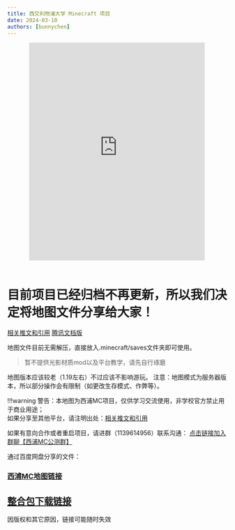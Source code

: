 ```yaml
---
title: 西交利物浦大学 Minecraft 项目
date: 2024-03-10
authors: [bunnychen]
---
```

<div style="width: 100%; display: flex; justify-content: center;">
    <iframe src="https://player.bilibili.com/player.html?isOutside=true&aid=669348082&bvid=BV1va4y177BT&cid=225790985&p=1" 
            style="width: 80%; height: 500px; border: 0;" 
            scrolling="no" 
            frameborder="no" 
            allowfullscreen="true"></iframe>
</div>
<br>
<!-- more -->

# 目前项目已经归档不再更新，所以我们决定将地图文件分享给大家！

[相关推文和引用](https://mp.weixin.qq.com/s/WOwWzwjExdm4m6_y7H6UOw)
[腾讯文档版](https://docs.qq.com/doc/DR2t6aUpWTHVpbXpY)

地图文件目前无需解压，直接放入.minecraft/saves文件夹即可使用。

> 暂不提供光影材质mod以及平台教学，请先自行琢磨

地图版本应该较老（1.19左右）不过应该不影响游玩。
注意：地图模式为服务器版本，所以部分操作会有限制（如更改生存模式、作弊等）。

!!!warning 
    警告：本地图为西浦MC项目，仅供学习交流使用，非学校官方禁止用于商业用途；  
    如果分享至其他平台，请注明出处：[相关推文和引用](https://mp.weixin.qq.com/s/WOwWzwjExdm4m6_y7H6UOw)

如果有意向合作或者重启项目，请进群（1139614956）联系沟通：  [点击链接加入群聊【西浦MC公测群】](https://qm.qq.com/q/U4Osa3vaSe)

通过百度网盘分享的文件：

### [西浦MC地图链接](https://pan.baidu.com/s/1Lskwkkg4GBdLdiJp3Zcj_w?pwd=qgfq)

## **[整合包下载链接](https://pan.baidu.com/s/11CSTOHblggbFaqNdv7-F2Q?pwd=3w1f)**

因版权和其它原因，链接可能随时失效
